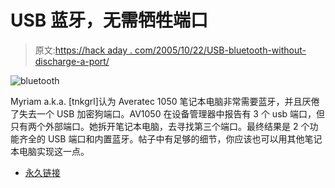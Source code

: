 # USB 蓝牙，无需牺牲端口

> 原文:[https://hack aday . com/2005/10/22/USB-bluetooth-without-discharge-a-port/](https://hackaday.com/2005/10/22/usb-bluetooth-without-sacrificing-a-port/)

![bluetooth](../Images/250dc7a41785b2f11a044503bc26c1a6.png)

Myriam a.k.a. [tnkgrl]认为 Averatec 1050 笔记本电脑非常需要蓝牙，并且厌倦了失去一个 USB 加密狗端口。AV1050 在设备管理器中报告有 3 个 usb 端口，但只有两个外部端口。她拆开笔记本电脑，去寻找第三个端口。最终结果是 2 个功能齐全的 USB 端口和内置蓝牙。帖子中有足够的细节，你应该也可以用其他笔记本电脑实现这一点。

*   [永久链接](http://averatecforums.com/showthread.php?p=17775)